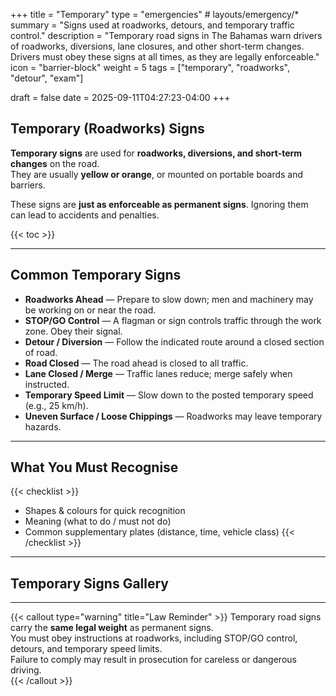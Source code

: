 +++
title = "Temporary"
type = "emergencies"           # layouts/emergency/*
summary = "Signs used at roadworks, detours, and temporary traffic control."
description = "Temporary road signs in The Bahamas warn drivers of roadworks, diversions, lane closures, and other short-term changes. Drivers must obey these signs at all times, as they are legally enforceable."
icon = "barrier-block"
weight = 5
tags = ["temporary", "roadworks", "detour", "exam"]

draft = false
date = 2025-09-11T04:27:23-04:00
+++

## Temporary (Roadworks) Signs

**Temporary signs** are used for **roadworks, diversions, and short-term changes** on the road.  
They are usually **yellow or orange**, or mounted on portable boards and barriers.  

These signs are **just as enforceable as permanent signs**. Ignoring them can lead to accidents and penalties.

{{< toc >}}

---

## Common Temporary Signs

- **Roadworks Ahead** — Prepare to slow down; men and machinery may be working on or near the road.  
- **STOP/GO Control** — A flagman or sign controls traffic through the work zone. Obey their signal.  
- **Detour / Diversion** — Follow the indicated route around a closed section of road.  
- **Road Closed** — The road ahead is closed to all traffic.  
- **Lane Closed / Merge** — Traffic lanes reduce; merge safely when instructed.  
- **Temporary Speed Limit** — Slow down to the posted temporary speed (e.g., 25 km/h).  
- **Uneven Surface / Loose Chippings** — Roadworks may leave temporary hazards.  

---

## What You Must Recognise

{{< checklist >}}
- Shapes & colours for quick recognition
- Meaning (what to do / must not do)
- Common supplementary plates (distance, time, vehicle class)
{{< /checklist >}}

---

## Temporary Signs Gallery

<!-- <div class="[ grid gap--1 grid-cols--2 sm:grid-cols--3 md:grid-cols--4 ]">

  {{< figure src="/images/signs/temporary/roadworks.jpg" alt="Roadworks ahead sign" caption="Roadworks Ahead" >}}
  {{< figure src="/images/signs/temporary/stop-go.jpg" alt="STOP/GO control board" caption="STOP/GO Control" >}}
  {{< figure src="/images/signs/temporary/detour-right.jpg" alt="Detour with right arrow" caption="Detour / Diversion" >}}
  {{< figure src="/images/signs/temporary/road-closed.jpg" alt="Road closed sign" caption="Road Closed" >}}
  {{< figure src="/images/signs/temporary/lane-closed.jpg" alt="Lane closed ahead sign" caption="Lane Closed" >}}
  {{< figure src="/images/signs/temporary/temp-speed.jpg" alt="Temporary speed limit sign" caption="Temporary Speed Limit" >}}
  {{< figure src="/images/signs/temporary/uneven-surface.jpg" alt="Uneven surface sign" caption="Uneven Surface" >}}

</div> -->

---

{{< callout type="warning" title="Law Reminder" >}}
Temporary road signs carry the **same legal weight** as permanent signs.  
You must obey instructions at roadworks, including STOP/GO control, detours, and temporary speed limits.  
Failure to comply may result in prosecution for careless or dangerous driving.  
{{< /callout >}}